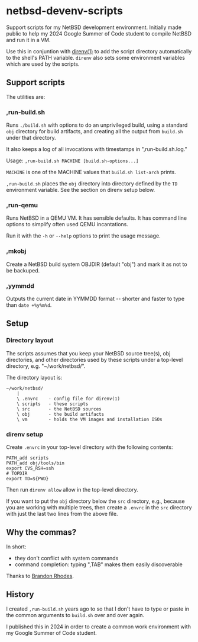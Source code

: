 # netbsd-devenv-scripts

Support scripts for my NetBSD development environment.
Initially made public to help my 2024 Google Summer of Code student to
compile NetBSD and run it in a VM.

Use this in conjuntion with [direnv(1)](https://direnv.net/) to add the
script directory automatically to the shell's PATH variable.  `direnv` also
sets some environment variables which are used by the scripts.

## Support scripts
The utilities are:

### ,run-build.sh
Runs `./build.sh` with options to do an unprivileged build,
using a standard `obj` directory for build artifacts, and creating all the
output from `build.sh` under that directory.

It also keeps a log of all invocations with timestamps in
",run-build.sh.log."

Usage: `,run-build.sh MACHINE [build.sh-options...]`

`MACHINE` is one of the MACHINE values that `build.sh list-arch` prints.

`,run-build.sh` places the `obj` directory into directory defined by the `TD` environment variable.  See the section on direnv setup below.

### ,run-qemu
Runs NetBSD in a QEMU VM.  It has sensible defaults.  It has
command line options to simplify often used QEMU incantations.

Run it with the `-h` or `--help` options to print the usage message.

### ,mkobj
Create a NetBSD build system OBJDIR (default "obj") and mark it as not to be
backuped.

### ,yymmdd
Outputs the current date in YYMMDD format -- shorter and
faster to type than `date +%y%m%d`.

## Setup

### Directory layout
The scripts assumes that you keep your NetBSD source tree(s), obj
directories, and other directories used by these scripts under a top-level
directory, e.g. "~/work/netbsd/".

The directory layout is:

```
~/work/netbsd/
	|
	\ .envrc 	- config file for direnv(1)
	\ scripts	- these scripts
	\ src		- the NetBSD sources
	\ obj		- the build artifacts
	\ vm		- holds the VM images and installation ISOs
```

### direnv setup

Create `.envrc` in your top-level directory with the following contents:

```
PATH_add scripts
PATH_add obj/tools/bin
export CVS_RSH=ssh
# TOPDIR
export TD=${PWD}
```

Then run `direnv allow` allow in the top-level directory.

If you want to put the `obj` directory below the `src` directory,
e.g., because you are working with multiple trees, then create a `.envrc` in
the `src` directory with just the last two lines from the above file.

## Why the commas?
In short:
  - they don't conflict with system commands
  - command completion: typing ",TAB" makes them easily discoverable

Thanks to [Brandon Rhodes](https://rhodesmill.org/brandon/2009/commands-with-comma/).

## History
I created `,run-build.sh` years ago to so that I don't have to type or paste
in the common arguments to `build.sh` over and over again.

I published this in 2024 in order to create a common work environment with
my Google Summer of Code student.
